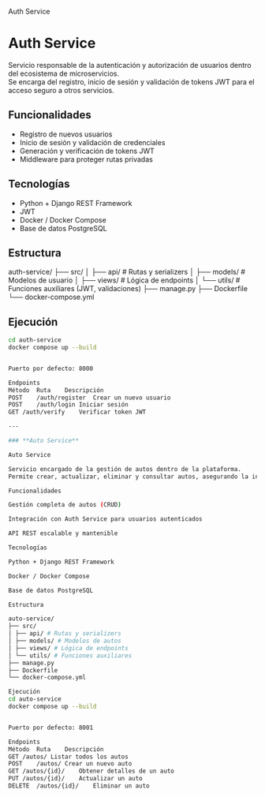 Auth Service
# Auth Service

Servicio responsable de la autenticación y autorización de usuarios dentro del ecosistema de microservicios.  
Se encarga del registro, inicio de sesión y validación de tokens JWT para el acceso seguro a otros servicios.

## Funcionalidades
- Registro de nuevos usuarios
- Inicio de sesión y validación de credenciales
- Generación y verificación de tokens JWT
- Middleware para proteger rutas privadas

## Tecnologías
- Python + Django REST Framework
- JWT
- Docker / Docker Compose
- Base de datos PostgreSQL

## Estructura
auth-service/
├── src/
│   ├── api/           # Rutas y serializers
│   ├── models/        # Modelos de usuario
│   ├── views/         # Lógica de endpoints
│   └── utils/         # Funciones auxiliares (JWT, validaciones)
├── manage.py
├── Dockerfile
└── docker-compose.yml

## Ejecución
```bash
cd auth-service
docker compose up --build


Puerto por defecto: 8000

Endpoints
Método	Ruta	Descripción
POST	/auth/register	Crear un nuevo usuario
POST	/auth/login	Iniciar sesión
GET	/auth/verify	Verificar token JWT

---

### **Auto Service**  

Auto Service

Servicio encargado de la gestión de autos dentro de la plataforma.
Permite crear, actualizar, eliminar y consultar autos, asegurando la integración con otros microservicios.

Funcionalidades

Gestión completa de autos (CRUD)

Integración con Auth Service para usuarios autenticados

API REST escalable y mantenible

Tecnologías

Python + Django REST Framework

Docker / Docker Compose

Base de datos PostgreSQL

Estructura

auto-service/
├── src/
│ ├── api/ # Rutas y serializers
│ ├── models/ # Modelos de autos
│ ├── views/ # Lógica de endpoints
│ └── utils/ # Funciones auxiliares
├── manage.py
├── Dockerfile
└── docker-compose.yml

Ejecución
cd auto-service
docker compose up --build


Puerto por defecto: 8001

Endpoints
Método	Ruta	Descripción
GET	/autos/	Listar todos los autos
POST	/autos/	Crear un nuevo auto
GET	/autos/{id}/	Obtener detalles de un auto
PUT	/autos/{id}/	Actualizar un auto
DELETE	/autos/{id}/	Eliminar un auto

